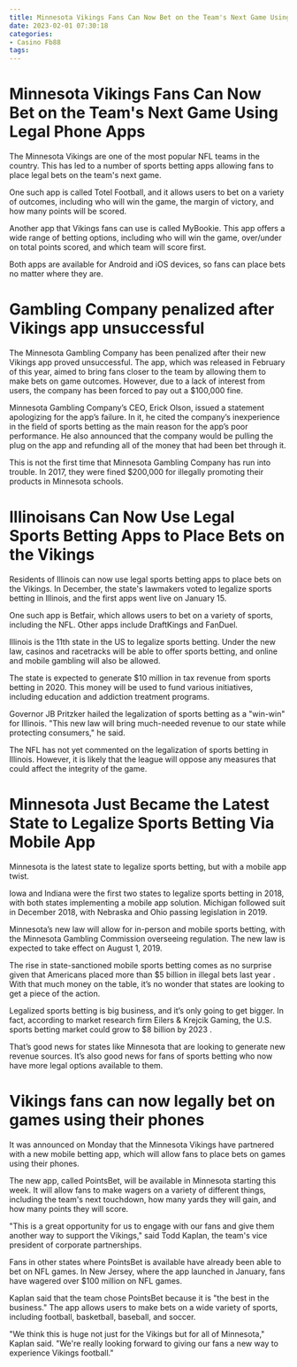 ```yaml
---
title: Minnesota Vikings Fans Can Now Bet on the Team's Next Game Using Legal Phone Apps
date: 2023-02-01 07:30:18
categories:
- Casino Fb88
tags:
---
```



#  Minnesota Vikings Fans Can Now Bet on the Team's Next Game Using Legal Phone Apps

The Minnesota Vikings are one of the most popular NFL teams in the country. This has led to a number of sports betting apps allowing fans to place legal bets on the team's next game.

One such app is called Totel Football, and it allows users to bet on a variety of outcomes, including who will win the game, the margin of victory, and how many points will be scored.

Another app that Vikings fans can use is called MyBookie. This app offers a wide range of betting options, including who will win the game, over/under on total points scored, and which team will score first.

Both apps are available for Android and iOS devices, so fans can place bets no matter where they are.

#  Gambling Company penalized after Vikings app unsuccessful

The Minnesota Gambling Company has been penalized after their new Vikings app proved unsuccessful. The app, which was released in February of this year, aimed to bring fans closer to the team by allowing them to make bets on game outcomes. However, due to a lack of interest from users, the company has been forced to pay out a $100,000 fine.

Minnesota Gambling Company’s CEO, Erick Olson, issued a statement apologizing for the app’s failure. In it, he cited the company’s inexperience in the field of sports betting as the main reason for the app’s poor performance. He also announced that the company would be pulling the plug on the app and refunding all of the money that had been bet through it.

This is not the first time that Minnesota Gambling Company has run into trouble. In 2017, they were fined $200,000 for illegally promoting their products in Minnesota schools.

#  Illinoisans Can Now Use Legal Sports Betting Apps to Place Bets on the Vikings

Residents of Illinois can now use legal sports betting apps to place bets on the Vikings.  In December, the state's lawmakers voted to legalize sports betting in Illinois, and the first apps went live on January 15.

One such app is Betfair, which allows users to bet on a variety of sports, including the NFL. Other apps include DraftKings and FanDuel.

Illinois is the 11th state in the US to legalize sports betting. Under the new law, casinos and racetracks will be able to offer sports betting, and online and mobile gambling will also be allowed.

The state is expected to generate $10 million in tax revenue from sports betting in 2020. This money will be used to fund various initiatives, including education and addiction treatment programs.

Governor JB Pritzker hailed the legalization of sports betting as a "win-win" for Illinois. "This new law will bring much-needed revenue to our state while protecting consumers," he said.

The NFL has not yet commented on the legalization of sports betting in Illinois. However, it is likely that the league will oppose any measures that could affect the integrity of the game.

#  Minnesota Just Became the Latest State to Legalize Sports Betting Via Mobile App

Minnesota is the latest state to legalize sports betting, but with a mobile app twist.

Iowa and Indiana were the first two states to legalize sports betting in 2018, with both states implementing a mobile app solution. Michigan followed suit in December 2018, with Nebraska and Ohio passing legislation in 2019.

Minnesota’s new law will allow for in-person and mobile sports betting, with the Minnesota Gambling Commission overseeing regulation. The new law is expected to take effect on August 1, 2019.

The rise in state-sanctioned mobile sports betting comes as no surprise given that Americans placed more than $5 billion in illegal bets last year . With that much money on the table, it’s no wonder that states are looking to get a piece of the action.

Legalized sports betting is big business, and it’s only going to get bigger. In fact, according to market research firm Eilers & Krejcik Gaming, the U.S. sports betting market could grow to $8 billion by 2023 .

That’s good news for states like Minnesota that are looking to generate new revenue sources. It’s also good news for fans of sports betting who now have more legal options available to them.

#  Vikings fans can now legally bet on games using their phones

It was announced on Monday that the Minnesota Vikings have partnered with a new mobile betting app, which will allow fans to place bets on games using their phones.

The new app, called PointsBet, will be available in Minnesota starting this week. It will allow fans to make wagers on a variety of different things, including the team's next touchdown, how many yards they will gain, and how many points they will score.

"This is a great opportunity for us to engage with our fans and give them another way to support the Vikings," said Todd Kaplan, the team's vice president of corporate partnerships.

Fans in other states where PointsBet is available have already been able to bet on NFL games. In New Jersey, where the app launched in January, fans have wagered over $100 million on NFL games.

Kaplan said that the team chose PointsBet because it is "the best in the business." The app allows users to make bets on a wide variety of sports, including football, basketball, baseball, and soccer.

"We think this is huge not just for the Vikings but for all of Minnesota," Kaplan said. "We're really looking forward to giving our fans a new way to experience Vikings football."